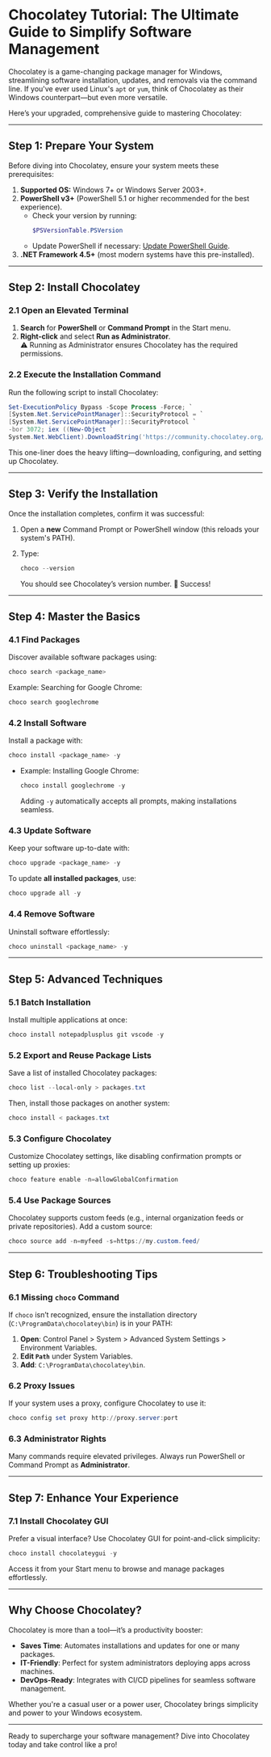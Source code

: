# **Chocolatey Tutorial: The Ultimate Guide to Simplify Software Management**

Chocolatey is a game-changing package manager for Windows, streamlining software installation, updates, and removals via the command line. If you've ever used Linux's `apt` or `yum`, think of Chocolatey as their Windows counterpart—but even more versatile.

Here’s your upgraded, comprehensive guide to mastering Chocolatey:

---

## **Step 1: Prepare Your System**

Before diving into Chocolatey, ensure your system meets these prerequisites:

1. **Supported OS:** Windows 7+ or Windows Server 2003+.
2. **PowerShell v3+** (PowerShell 5.1 or higher recommended for the best experience).
   - Check your version by running:
     ```powershell
     $PSVersionTable.PSVersion
     ```
   - Update PowerShell if necessary: [Update PowerShell Guide](https://docs.microsoft.com/en-us/powershell/scripting/install/installing-powershell).
3. **.NET Framework 4.5+** (most modern systems have this pre-installed).

---

## **Step 2: Install Chocolatey**

### **2.1 Open an Elevated Terminal**
1. **Search** for **PowerShell** or **Command Prompt** in the Start menu.
2. **Right-click** and select **Run as Administrator**.  
   ⚠️ Running as Administrator ensures Chocolatey has the required permissions.

### **2.2 Execute the Installation Command**
Run the following script to install Chocolatey:

```powershell
Set-ExecutionPolicy Bypass -Scope Process -Force; `
[System.Net.ServicePointManager]::SecurityProtocol = `
[System.Net.ServicePointManager]::SecurityProtocol `
-bor 3072; iex ((New-Object `
System.Net.WebClient).DownloadString('https://community.chocolatey.org/install.ps1'))
```

This one-liner does the heavy lifting—downloading, configuring, and setting up Chocolatey.

---

## **Step 3: Verify the Installation**
Once the installation completes, confirm it was successful:

1. Open a **new** Command Prompt or PowerShell window (this reloads your system's PATH).
2. Type:

   ```powershell
   choco --version
   ```

   You should see Chocolatey’s version number. 🎉 Success!

---

## **Step 4: Master the Basics**

### **4.1 Find Packages**
Discover available software packages using:

```powershell
choco search <package_name>
```

Example: Searching for Google Chrome:

```powershell
choco search googlechrome
```

### **4.2 Install Software**
Install a package with:

```powershell
choco install <package_name> -y
```

- Example: Installing Google Chrome:
  ```powershell
  choco install googlechrome -y
  ```

  Adding `-y` automatically accepts all prompts, making installations seamless.

### **4.3 Update Software**
Keep your software up-to-date with:

```powershell
choco upgrade <package_name> -y
```

To update **all installed packages**, use:

```powershell
choco upgrade all -y
```

### **4.4 Remove Software**
Uninstall software effortlessly:

```powershell
choco uninstall <package_name> -y
```

---

## **Step 5: Advanced Techniques**

### **5.1 Batch Installation**
Install multiple applications at once:

```powershell
choco install notepadplusplus git vscode -y
```

### **5.2 Export and Reuse Package Lists**
Save a list of installed Chocolatey packages:

```powershell
choco list --local-only > packages.txt
```

Then, install those packages on another system:

```powershell
choco install < packages.txt
```

### **5.3 Configure Chocolatey**
Customize Chocolatey settings, like disabling confirmation prompts or setting up proxies:

```powershell
choco feature enable -n=allowGlobalConfirmation
```

### **5.4 Use Package Sources**
Chocolatey supports custom feeds (e.g., internal organization feeds or private repositories). Add a custom source:

```powershell
choco source add -n=myfeed -s=https://my.custom.feed/
```

---

## **Step 6: Troubleshooting Tips**

### **6.1 Missing `choco` Command**
If `choco` isn’t recognized, ensure the installation directory (`C:\ProgramData\chocolatey\bin`) is in your PATH:

1. **Open**: Control Panel > System > Advanced System Settings > Environment Variables.
2. **Edit `Path`** under System Variables.
3. **Add**: `C:\ProgramData\chocolatey\bin`.

### **6.2 Proxy Issues**
If your system uses a proxy, configure Chocolatey to use it:

```powershell
choco config set proxy http://proxy.server:port
```

### **6.3 Administrator Rights**
Many commands require elevated privileges. Always run PowerShell or Command Prompt as **Administrator**.

---

## **Step 7: Enhance Your Experience**

### **7.1 Install Chocolatey GUI**
Prefer a visual interface? Use Chocolatey GUI for point-and-click simplicity:

```powershell
choco install chocolateygui -y
```

Access it from your Start menu to browse and manage packages effortlessly.

---

## **Why Choose Chocolatey?**

Chocolatey is more than a tool—it’s a productivity booster:

- **Saves Time**: Automates installations and updates for one or many packages.
- **IT-Friendly**: Perfect for system administrators deploying apps across machines.
- **DevOps-Ready**: Integrates with CI/CD pipelines for seamless software management.

Whether you're a casual user or a power user, Chocolatey brings simplicity and power to your Windows ecosystem.

---

Ready to supercharge your software management? Dive into Chocolatey today and take control like a pro!
